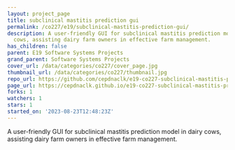 ```yaml
---
layout: project_page
title: subclinical mastitis prediction gui
permalink: /co227/e19/subclinical-mastitis-prediction-gui/
description: A user-friendly GUI for subclinical mastitis prediction model in dairy
  cows, assisting dairy farm owners in effective farm management.
has_children: false
parent: E19 Software Systems Projects
grand_parent: Software Systems Projects
cover_url: /data/categories/co227/cover_page.jpg
thumbnail_url: /data/categories/co227/thumbnail.jpg
repo_url: https://github.com/cepdnaclk/e19-co227-subclinical-mastitis-prediction-gui
page_url: https://cepdnaclk.github.io/e19-co227-subclinical-mastitis-prediction-gui
forks: 1
watchers: 1
stars: 1
started_on: '2023-08-23T12:48:23Z'
---
```


A user-friendly GUI for subclinical mastitis prediction model in dairy cows, assisting dairy farm owners in effective farm management.